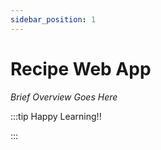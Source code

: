 ```yaml
---
sidebar_position: 1
---
```


# Recipe Web App

_Brief Overview Goes Here_

:::tip Happy Learning!!

<QuestButton text="Go To Quest" />

:::
